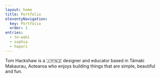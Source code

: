 ```yaml
---
layout: home
title: Portfolio
eleventyNavigation:
  key: Portfolio
  order: 1
entries:
  - te-wahi
  - sophia
  - hapori
---
```


Tom Hackshaw is a 🇯🇵🇳🇿 designer and educator based in Tāmaki Makaurau, Aotearoa who enjoys building things that are simple, beautiful and fun.
